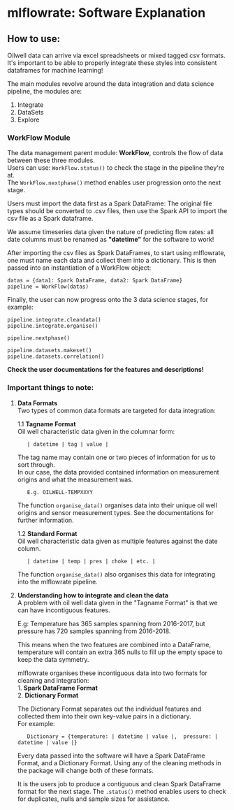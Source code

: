 # mlflowrate: Software Explanation

## How to use:
Oilwell data can arrive via excel spreadsheets or mixed tagged csv formats. It's important to be able to properly integrate these styles into consistent dataframes for machine learning!

The main modules revolve around the data integration and data science pipeline, the modules are:

1. Integrate
2. DataSets
3. Explore

### WorkFlow Module
The data management parent module: **WorkFlow**, controls the flow of data between these three modules.  
Users can use:    `WorkFlow.status()`    to check the stage in the pipeline they're at.  
The    `WorkFlow.nextphase()`    method enables user progression onto the next stage.

Users must import the data first as a Spark DataFrame: The original file types should be converted to .csv files, then use the Spark API to import the csv file as a Spark dataframe.

We assume timeseries data given the nature of predicting flow rates: all date columns must be renamed as **"datetime"** for the software to work!

After importing the csv files as Spark DataFrames, to start using mlflowrate, one must name each data and collect them into a dictionary. This is then passed into an instantiation of a WorkFlow object:
    
    datas = {data1: Spark DataFrame, data2: Spark DataFrame}
    pipeline = WorkFlow(datas)

Finally, the user can now progress onto the 3 data science stages, for example:

    pipeline.integrate.cleandata()
    pipeline.integrate.organise()
    
    pipeline.nextphase()
    
    pipeline.datasets.makeset()
    pipeline.datasets.correlation()

**Check the user documentations for the features and descriptions!**

### Important things to note:

1. **Data Formats**  
  Two types of common data formats are targeted for data integration:
  
    1.1 **Tagname Format**  
      Oil well characteristic data given in the columnar form: 

          | datetime | tag | value |    

      The tag name may contain one or two pieces of information for us to sort through.  
      In our case, the data provided contained information on measurement origins and what the measurement was.

          E.g. OILWELL-TEMPXXYY   

      The function    `organise_data()`    organises data into their unique oil well origins and sensor measurement types. See the documentations for further information.
    
    1.2 **Standard Format**      
      Oil well characteristic data given as multiple features against the date column.

          | datetime | temp | pres | choke | etc. |    

      The function   `organise_data()`    also organises this data for integrating into the mlflowrate pipeline.

2. **Understanding how to integrate and clean the data**  
  A problem with oil well data given in the "Tagname Format" is that we can have incontiguous features.
  
      E.g: Temperature has 365 samples spanning from 2016-2017, but pressure has 720 samples spanning from 2016-2018.  

      This means when the two features are combined into a DataFrame, temperature will contain an extra 365 nulls to fill up the empty space to keep the data symmetry.  

      mlflowrate organises these incontiguous data into two formats for cleaning and integration:  
        1. **Spark DataFrame Format**  
        2. **Dictionary Format**  

      The Dictionary Format separates out the individual features and collected them into their own key-value pairs in a dictionary.  
      For example:

          Dictionary = {temperature: | datetime | value |,  pressure: | datetime | value |}

      Every data passed into the software will have a Spark DataFrame Format, and a Dictionary Format.
      Using any of the cleaning methods in the package will change both of these formats.

      It is the users job to produce a contiguous and clean Spark DataFrame format for the next stage. The    `.status()`    method enables users to check for duplicates, nulls and sample sizes for assistance.
